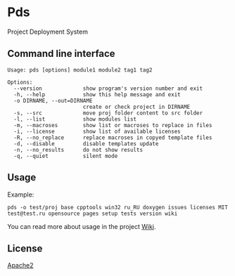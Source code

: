 # Pds

Project Deployment System

## Command line interface

    Usage: pds [options] module1 module2 tag1 tag2
    
    Options:
      --version             show program's version number and exit
      -h, --help            show this help message and exit
      -o DIRNAME, --out=DIRNAME
                            create or check project in DIRNAME
      -s, --src             move proj folder content to src folder
      -l, --list            show modules list
      -m, --macroses        show list or macroses to replace in files
      -i, --license         show list of available licenses
      -R, --no_replace      replace macroses in copyed template files
      -d, --disable         disable templates update
      -n, --no_results      do not show results
      -q, --quiet           silent mode

## Usage

Example:

    pds -o test/proj base cpptools win32 ru_RU doxygen issues licenses MIT test@test.ru opensource pages setup tests version wiki

You can read more about usage in the project [Wiki](https://github.com/sigdev2/pds/wiki).

## License

[Apache2](https://choosealicense.com/licenses/apache-2.0/)
